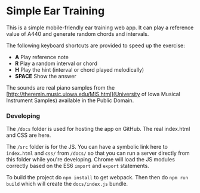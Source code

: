 # Simple Ear Training

This is a simple mobile-friendly ear training web app. It can play a reference value
 of A440 and generate random chords and intervals.

 The following keyboard shortcuts are provided to speed  up the exercise:
 
- __A__ Play reference note
- __R__ Play a random interval or chord
- __H__ Play the hint (interval or chord played melodically)
- __SPACE__ Show the answer

The sounds are real piano samples from the [http://theremin.music.uiowa.edu/MIS.html](University of Iowa Musical Instrument Samples) available in the Public Domain.

### Developing
The `/docs` folder is used for hosting the app on GitHub. The real index.html and CSS are here.

The `/src` folder is for the JS. You can have a symbolic link here to `index.html` and `css/` from `/docs/` so that you can run a server directly from this folder while you're developing. Chrome will load the JS modules correctly based on the ES6 `import` and `export` statements.

To build the project do `npm install` to get webpack. Then then do `npm run build` which will create the `docs/index.js` bundle.

